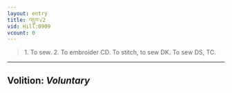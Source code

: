 ```yaml
---
layout: entry
title: འདྲུབ་√2
vid: Hill:0909
vcount: 0
---
```

> 1\. To sew\. 2\. To embroider CD\. To stitch, to sew DK\. To sew DS, TC\.

---
Volition: _Voluntary_
---

